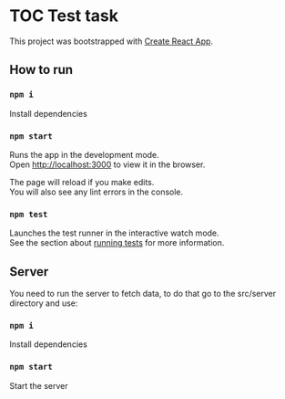 # TOC Test task

This project was bootstrapped with [Create React App](https://github.com/facebook/create-react-app).

## How to run

### `npm i`

Install dependencies

### `npm start`

Runs the app in the development mode.\
Open [http://localhost:3000](http://localhost:3000) to view it in the browser.

The page will reload if you make edits.\
You will also see any lint errors in the console.

### `npm test`

Launches the test runner in the interactive watch mode.\
See the section about [running tests](https://facebook.github.io/create-react-app/docs/running-tests) for more information.

## Server

You need to run the server to fetch data, to do that go to the src/server directory and use:

### `npm i`

Install dependencies
### `npm start`

Start the server
